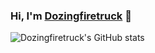 ### Hi, I'm [Dozingfiretruck](https://github.com/Dozingfiretruck) 👋

![Dozingfiretruck's GitHub stats](https://github-readme-stats.vercel.app/api?username=Dozingfiretruck&theme=github_dark&show_icons=true&count_private=true&hide=stars)





<!--
**Dozingfiretruck/Dozingfiretruck** is a ✨ _special_ ✨ repository because its `README.md` (this file) appears on your GitHub profile.

Here are some ideas to get you started:

- 🔭 I’m currently working on ...
- 🌱 I’m currently learning ...
- 👯 I’m looking to collaborate on ...
- 🤔 I’m looking for help with ...
- 💬 Ask me about ...
- 📫 How to reach me: ...
- 😄 Pronouns: ...
- ⚡ Fun fact: ...
-->
